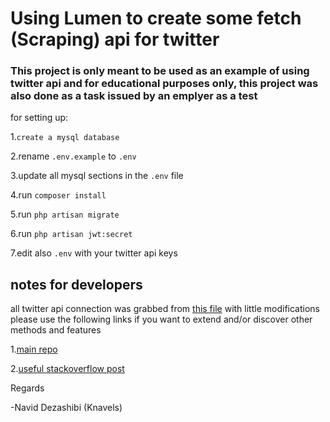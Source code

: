 # Using Lumen to create some fetch (Scraping) api for twitter
### This project is only meant to be used as an example of using twitter api and for educational purposes only, this project was also done as a task issued by an emplyer as a test

for setting up:

1.`create a mysql database`

2.rename `.env.example` to `.env`

3.update all mysql sections in the `.env` file

4.run `composer install`

5.run `php artisan migrate`

6.run `php artisan jwt:secret`

7.edit also `.env` with your twitter api keys


## notes for developers
all twitter api connection was grabbed from [this file](https://raw.githubusercontent.com/J7mbo/twitter-api-php/master/TwitterAPIExchange.php) with little modifications please use the following links if you want to extend and/or discover other methods and features

1.[main repo](https://github.com/J7mbo/twitter-api-php)

2.[useful stackoverflow post](https://stackoverflow.com/questions/12916539/simplest-php-example-for-retrieving-user-timeline-with-twitter-api-version-1-1/15314662#15314662)



Regards

-Navid Dezashibi (Knavels)

